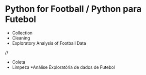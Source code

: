 # Python for Football / Python para Futebol

* Collection
* Cleaning 
* Exploratory Analysis of Football Data

//

* Coleta 
* Limpeza
*Análise Exploratória de dados de Futebol
